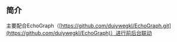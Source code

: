 ## 简介
主要配合EchoGraph（[https://github.com/duiywegkl/EchoGraph.git](https://github.com/duiywegkl/EchoGraph)）进行前后台联动
